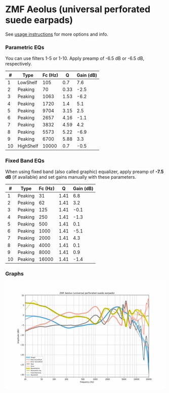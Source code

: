 # ZMF Aeolus (universal perforated suede earpads)
See [usage instructions](https://github.com/jaakkopasanen/AutoEq#usage) for more options and info.

### Parametric EQs
You can use filters 1-5 or 1-10. Apply preamp of -6.5 dB or -6.5 dB, respectively.

|   # | Type      |   Fc (Hz) |    Q |   Gain (dB) |
|-----|-----------|-----------|------|-------------|
|   1 | LowShelf  |       105 | 0.7  |         7.6 |
|   2 | Peaking   |        70 | 0.33 |        -2.5 |
|   3 | Peaking   |      1063 | 1.53 |        -6.2 |
|   4 | Peaking   |      1720 | 1.4  |         5.1 |
|   5 | Peaking   |      9704 | 3.15 |         2.5 |
|   6 | Peaking   |      2657 | 4.16 |        -1.1 |
|   7 | Peaking   |      3832 | 4.59 |         4.2 |
|   8 | Peaking   |      5573 | 5.22 |        -6.9 |
|   9 | Peaking   |      6700 | 5.88 |         3.3 |
|  10 | HighShelf |     10000 | 0.7  |        -0.5 |

### Fixed Band EQs
When using fixed band (also called graphic) equalizer, apply preamp of **-7.5 dB** (if available) and set gains manually with these parameters.

|   # | Type    |   Fc (Hz) |    Q |   Gain (dB) |
|-----|---------|-----------|------|-------------|
|   1 | Peaking |        31 | 1.41 |         6.8 |
|   2 | Peaking |        62 | 1.41 |         3.2 |
|   3 | Peaking |       125 | 1.41 |        -0.1 |
|   4 | Peaking |       250 | 1.41 |        -1.3 |
|   5 | Peaking |       500 | 1.41 |         0.1 |
|   6 | Peaking |      1000 | 1.41 |        -5.1 |
|   7 | Peaking |      2000 | 1.41 |         4.3 |
|   8 | Peaking |      4000 | 1.41 |         0.1 |
|   9 | Peaking |      8000 | 1.41 |         0.9 |
|  10 | Peaking |     16000 | 1.41 |        -1.4 |

### Graphs
![](./ZMF%20Aeolus%20(universal%20perforated%20suede%20earpads).png)
